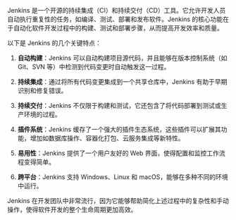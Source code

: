 
Jenkins 是一个开源的持续集成（CI）和持续交付（CD）工具。它允许开发人员自动执行重复性的任务，如编译、测试、部署和发布软件。Jenkins 的核心功能在于自动化软件开发过程中的构建、测试和部署步骤，从而提高开发效率和质量。

以下是 Jenkins 的几个关键特点：

1. **自动构建**：Jenkins 可以自动构建项目源代码，并且能够在版本控制系统（如 Git、SVN 等）中检测到代码变更时自动触发这一过程。

2. **持续集成**：通过将所有代码变更集成到一个共享仓库中，Jenkins 有助于早期识别和修复错误。

3. **持续交付**：Jenkins 不仅限于构建和测试，它还包含了将代码部署到测试或生产环境的过程。

4. **插件系统**：Jenkins 缓存了一个强大的插件生态系统，这些插件可以扩展其功能，增加如数据库操作、容器化打包、云服务集成等新特性。

5. **易用性**：Jenkins 提供了一个用户友好的 Web 界面，使得配置和监控工作流程变得简单。

6. **跨平台**：Jenkins 支持 Windows、Linux 和 macOS，能够在多种不同的环境中运行。

Jenkins 在开发团队中非常流行，因为它能够帮助简化上述过程中的复杂性和手动操作，使得软件开发的整个生命周期更加高效。